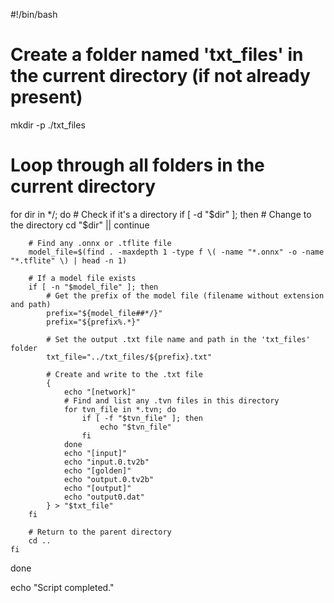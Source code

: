 #!/bin/bash

# Create a folder named 'txt_files' in the current directory (if not already present)
mkdir -p ./txt_files

# Loop through all folders in the current directory
for dir in */; do
    # Check if it's a directory
    if [ -d "$dir" ]; then
        # Change to the directory
        cd "$dir" || continue

        # Find any .onnx or .tflite file
        model_file=$(find . -maxdepth 1 -type f \( -name "*.onnx" -o -name "*.tflite" \) | head -n 1)

        # If a model file exists
        if [ -n "$model_file" ]; then
            # Get the prefix of the model file (filename without extension and path)
            prefix="${model_file##*/}"
            prefix="${prefix%.*}"

            # Set the output .txt file name and path in the 'txt_files' folder
            txt_file="../txt_files/${prefix}.txt"

            # Create and write to the .txt file
            {
                echo "[network]"
                # Find and list any .tvn files in this directory
                for tvn_file in *.tvn; do
                    if [ -f "$tvn_file" ]; then
                        echo "$tvn_file"
                    fi
                done
                echo "[input]"
                echo "input.0.tv2b"
                echo "[golden]"
                echo "output.0.tv2b"
                echo "[output]"
                echo "output0.dat"
            } > "$txt_file"
        fi

        # Return to the parent directory
        cd ..
    fi
done

echo "Script completed."
